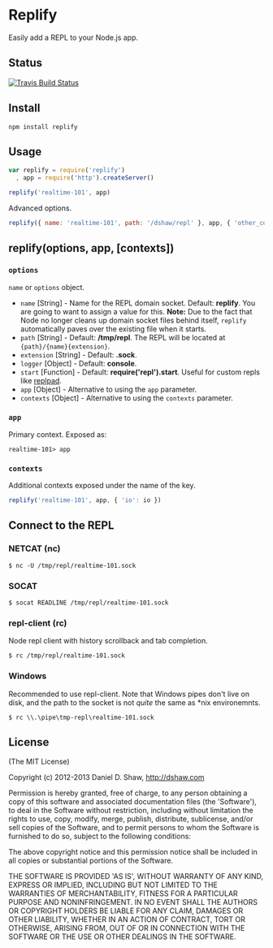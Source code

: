 # Replify

Easily add a REPL to your Node.js app.


## Status

[![Travis Build Status](https://secure.travis-ci.org/dshaw/replify.png)](http://travis-ci.org/dshaw/replify)

## Install

    npm install replify
	
## Usage

```js
var replify = require('replify')
  , app = require('http').createServer()

replify('realtime-101', app)
```

Advanced options.

```js
replify({ name: 'realtime-101', path: '/dshaw/repl' }, app, { 'other_context': io })
```

## replify(options, app, [contexts])

### `options`

`name` or `options` object.

- `name` [String] - Name for the REPL domain socket. Default: **replify**. You are going to want to assign a value for this. **Note:** Due to the fact that Node no longer cleans up domain socket files behind itself, `replify` automatically paves over the existing file when it starts.
- `path` [String] - Default: **/tmp/repl**. The REPL will be located at `{path}/{name}{extension}`.
- `extension` [String] - Default: **.sock**.
- `logger` [Object] - Default: **console**.
- `start` [Function] - Default: **require('repl').start**. Useful for custom repls like [replpad](https://github.com/thlorenz/replpad).
- `app` [Object] - Alternative to using the `app` parameter.
- `contexts` [Object] - Alternative to using the `contexts` parameter.

### `app`

Primary context. Exposed as:

    realtime-101> app

### `contexts`

Additional contexts exposed under the name of the key.

```js
replify('realtime-101', app, { 'io': io })
```

## Connect to the REPL

### NETCAT (nc)

    $ nc -U /tmp/repl/realtime-101.sock

### SOCAT

    $ socat READLINE /tmp/repl/realtime-101.sock

### repl-client (rc)

Node repl client with history scrollback and tab completion.

    $ rc /tmp/repl/realtime-101.sock
    
### Windows

Recommended to use repl-client. Note that Windows pipes don't live on disk, and the path to the socket is not *quite* the same as *nix environemnts.

    $ rc \\.\pipe\tmp-repl\realtime-101.sock

## License

(The MIT License)

Copyright (c) 2012-2013 Daniel D. Shaw, http://dshaw.com

Permission is hereby granted, free of charge, to any person obtaining
a copy of this software and associated documentation files (the
'Software'), to deal in the Software without restriction, including
without limitation the rights to use, copy, modify, merge, publish,
distribute, sublicense, and/or sell copies of the Software, and to
permit persons to whom the Software is furnished to do so, subject to
the following conditions:

The above copyright notice and this permission notice shall be
included in all copies or substantial portions of the Software.

THE SOFTWARE IS PROVIDED 'AS IS', WITHOUT WARRANTY OF ANY KIND,
EXPRESS OR IMPLIED, INCLUDING BUT NOT LIMITED TO THE WARRANTIES OF
MERCHANTABILITY, FITNESS FOR A PARTICULAR PURPOSE AND NONINFRINGEMENT.
IN NO EVENT SHALL THE AUTHORS OR COPYRIGHT HOLDERS BE LIABLE FOR ANY
CLAIM, DAMAGES OR OTHER LIABILITY, WHETHER IN AN ACTION OF CONTRACT,
TORT OR OTHERWISE, ARISING FROM, OUT OF OR IN CONNECTION WITH THE
SOFTWARE OR THE USE OR OTHER DEALINGS IN THE SOFTWARE.
